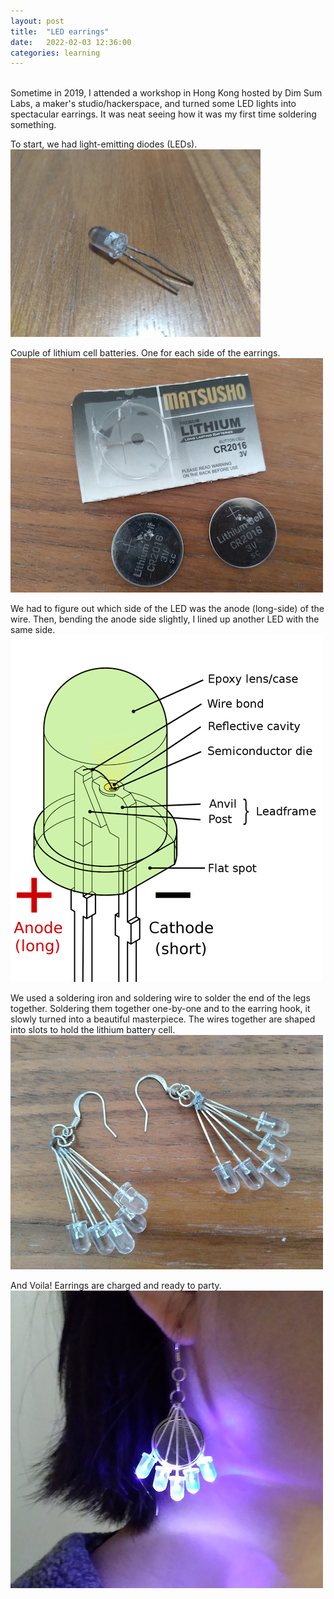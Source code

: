 ```yaml
---
layout: post
title:  "LED earrings"
date:   2022-02-03 12:36:00
categories: learning
---
```

<br />
Sometime in 2019, I attended a workshop in Hong Kong hosted by Dim Sum Labs, a maker's studio/hackerspace, and turned some LED lights into spectacular earrings. It was neat seeing how it was my first time soldering something.  

To start, we had light-emitting diodes (LEDs).
![LED](/assets/images/earrings-1.png)

Couple of lithium cell batteries. One for each side of the earrings.
![Battery](/assets/images/earrings-2.png)

We had to figure out which side of the LED was the anode (long-side) of the wire. Then, bending the anode side slightly, I lined up another LED with the same side. 
![Illustrate](/assets/images/graphics.png)

We used a soldering iron and soldering wire to solder the end of the legs together. Soldering them together one-by-one and to the earring hook, it slowly turned into a beautiful masterpiece. The wires together are shaped into slots to hold the lithium battery cell.
![Assemble](/assets/images/earrings-3.png)

And Voila! Earrings are charged and ready to party. 
![Earrings](/assets/images/earrings-4.png)